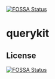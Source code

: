 [![FOSSA Status](https://app.fossa.com/api/projects/git%2Bgithub.com%2Frx-public%2Fquerykit.svg?type=shield)](https://app.fossa.com/projects/git%2Bgithub.com%2Frx-public%2Fquerykit?ref=badge_shield)

# querykit

## License
[![FOSSA Status](https://app.fossa.com/api/projects/git%2Bgithub.com%2Frx-public%2Fquerykit.svg?type=large)](https://app.fossa.com/projects/git%2Bgithub.com%2Frx-public%2Fquerykit?ref=badge_large)